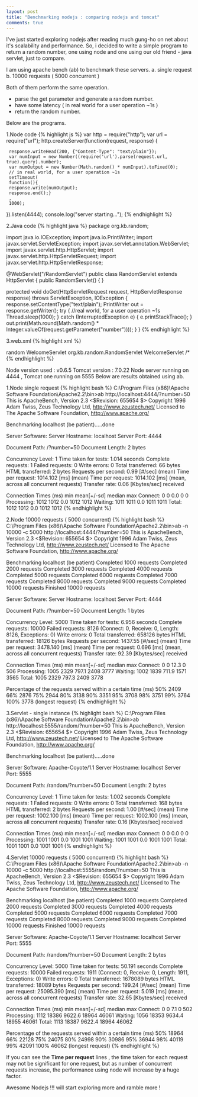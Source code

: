```yaml
---
layout: post
title: "Benchmarking nodejs : comparing nodejs and tomcat"
comments: true
---
```


I've just started exploring nodejs after reading much gung-ho on net about it's scalability and performance.
So, i decided to write a simple program to return a random number, one using node and one using our old friend - java servlet, just to compare.

I am using apache bench (ab) to benchmark these servers.
a. single request
b. 10000 requests ( 5000 concurrent )

Both of them perform the same operation.
- parse the get parameter and generate a random number.
- have some latency ( in real world for a user operation ~1s )
- return the random number.

Below are the programs.

1.Node code
{% highlight js %}
var http = require("http");
var url = require("url");
http.createServer(function(request, response) {
 
     response.writeHead(200, {"Content-Type": "text/plain"});
     var numInput = new Number((require('url').parse(request.url, true).query).number);
     var numOutput = new Number(Math.random() * numInput).toFixed(0);
     // in real world, for a user operation ~1s
     setTimeout(
     function(){
     response.write(numOutput);
     response.end();}
     ,
     1000);     
}).listen(4444);
console.log("server starting...");
{% endhighlight %}

2.Java code
{% highlight java %}
package org.kb.random;
 
import java.io.IOException;
import java.io.PrintWriter;
import javax.servlet.ServletException;
import javax.servlet.annotation.WebServlet;
import javax.servlet.http.HttpServlet;
import javax.servlet.http.HttpServletRequest;
import javax.servlet.http.HttpServletResponse;
 
@WebServlet("/RandomServlet")
public class RandomServlet extends HttpServlet {
 public RandomServlet() {
 }
 
 protected void doGet(HttpServletRequest request,
   HttpServletResponse response) throws ServletException, IOException {
  response.setContentType("text/plain");
  PrintWriter out = response.getWriter();
  try {
   //real world, for a user operation ~1s
   Thread.sleep(1000);
  } catch (InterruptedException e) {
   e.printStackTrace();
  }
  out.print(Math.round(Math.random()
    * Integer.valueOf(request.getParameter("number"))));
 }
}
{% endhighlight %}

3.web.xml
{% highlight xml %}
<!--?xml version="1.0" encoding="UTF-8"?-->
<web-app xmlns:xsi="http://www.w3.org/2001/XMLSchema-instance" xmlns="http://java.sun.com/xml/ns/javaee" xmlns:web="http://java.sun.com/xml/ns/javaee/web-app_2_5.xsd" xsi:schemalocation="http://java.sun.com/xml/ns/javaee http://java.sun.com/xml/ns/javaee/web-app_3_0.xsd" id="WebApp_ID" version="3.0">
  <display-name>random</display-name>
   <servlet>
  <servlet-name>WelcomeServlet</servlet-name>
  <servlet-class>org.kb.random.RandomServlet</servlet-class>
 </servlet>
 <servlet-mapping>
  <servlet-name>WelcomeServlet</servlet-name>
  <url-pattern>/*</url-pattern>
 </servlet-mapping>
</web-app>
{% endhighlight %}

Node version used : v0.6.5 Tomcat version : 7.0.22
Node server running on 4444 , Tomcat one running on 5555
Below are results obtained using ab.

1.Node single request
{% highlight bash %}
C:\Program Files (x86)\Apache Software Foundation\Apache2.2\bin>ab  http://localhost:4444/?number=50
This is ApacheBench, Version 2.3 <$Revision: 655654 $>
Copyright 1996 Adam Twiss, Zeus Technology Ltd, http://www.zeustech.net/
Licensed to The Apache Software Foundation, http://www.apache.org/
 
Benchmarking localhost (be patient).....done
 
 
Server Software:
Server Hostname:        localhost
Server Port:            4444
 
Document Path:          /?number=50
Document Length:        2 bytes
 
Concurrency Level:      1
Time taken for tests:   1.014 seconds
Complete requests:      1
Failed requests:        0
Write errors:           0
Total transferred:      66 bytes
HTML transferred:       2 bytes
Requests per second:    0.99 [#/sec] (mean)
Time per request:       1014.102 [ms] (mean)
Time per request:       1014.102 [ms] (mean, across all concurrent requests)
Transfer rate:          0.06 [Kbytes/sec] received
 
Connection Times (ms)
              min  mean[+/-sd] median   max
Connect:        0    0   0.0      0       0
Processing:  1012 1012   0.0   1012    1012
Waiting:     1011 1011   0.0   1011    1011
Total:       1012 1012   0.0   1012    1012
{% endhighlight %}

2.Node 10000 requests ( 5000 concurrent)
{% highlight bash %}
C:\Program Files (x86)\Apache Software Foundation\Apache2.2\bin>ab -n 10000 -c 5000 http://localhost:4444/?number=50
This is ApacheBench, Version 2.3 <$Revision: 655654 $>
Copyright 1996 Adam Twiss, Zeus Technology Ltd, http://www.zeustech.net/
Licensed to The Apache Software Foundation, http://www.apache.org/
 
Benchmarking localhost (be patient)
Completed 1000 requests
Completed 2000 requests
Completed 3000 requests
Completed 4000 requests
Completed 5000 requests
Completed 6000 requests
Completed 7000 requests
Completed 8000 requests
Completed 9000 requests
Completed 10000 requests
Finished 10000 requests
 
 
Server Software:
Server Hostname:        localhost
Server Port:            4444
 
Document Path:          /?number=50
Document Length:        1 bytes
 
Concurrency Level:      5000
Time taken for tests:   6.956 seconds
Complete requests:      10000
Failed requests:        8126
   (Connect: 0, Receive: 0, Length: 8126, Exceptions: 0)
Write errors:           0
Total transferred:      658126 bytes
HTML transferred:       18126 bytes
Requests per second:    1437.55 [#/sec] (mean)
Time per request:       3478.140 [ms] (mean)
Time per request:       0.696 [ms] (mean, across all concurrent requests)
Transfer rate:          92.39 [Kbytes/sec] received
 
Connection Times (ms)
              min  mean[+/-sd] median   max
Connect:        0    0  12.3      0     506
Processing:  1005 2329 797.1   2408    3777
Waiting:     1002 1839 711.9   1571    3565
Total:       1005 2329 797.3   2409    3778
 
Percentage of the requests served within a certain time (ms)
  50%   2409
  66%   2876
  75%   2944
  80%   3138
  90%   3351
  95%   3708
  98%   3751
  99%   3764
 100%   3778 (longest request)
{% endhighlight %}

3.Servlet - single instance
{% highlight bash %}
C:\Program Files (x86)\Apache Software Foundation\Apache2.2\bin>ab  http://localhost:5555/random/?number=50
This is ApacheBench, Version 2.3 <$Revision: 655654 $>
Copyright 1996 Adam Twiss, Zeus Technology Ltd, http://www.zeustech.net/
Licensed to The Apache Software Foundation, http://www.apache.org/
 
Benchmarking localhost (be patient).....done
 
 
Server Software:        Apache-Coyote/1.1
Server Hostname:        localhost
Server Port:            5555
 
Document Path:          /random/?number=50
Document Length:        2 bytes
 
Concurrency Level:      1
Time taken for tests:   1.002 seconds
Complete requests:      1
Failed requests:        0
Write errors:           0
Total transferred:      168 bytes
HTML transferred:       2 bytes
Requests per second:    1.00 [#/sec] (mean)
Time per request:       1002.100 [ms] (mean)
Time per request:       1002.100 [ms] (mean, across all concurrent requests)
Transfer rate:          0.16 [Kbytes/sec] received
 
Connection Times (ms)
              min  mean[+/-sd] median   max
Connect:        0    0   0.0      0       0
Processing:  1001 1001   0.0   1001    1001
Waiting:     1001 1001   0.0   1001    1001
Total:       1001 1001   0.0   1001    1001
{% endhighlight %}

4.Servlet 10000 requests ( 5000 concurrent)
{% highlight bash %}
C:\Program Files (x86)\Apache Software Foundation\Apache2.2\bin>ab -n 10000 -c 5000  http://localhost:5555/random/?number=50
This is ApacheBench, Version 2.3 <$Revision: 655654 $>
Copyright 1996 Adam Twiss, Zeus Technology Ltd, http://www.zeustech.net/
Licensed to The Apache Software Foundation, http://www.apache.org/
 
Benchmarking localhost (be patient)
Completed 1000 requests
Completed 2000 requests
Completed 3000 requests
Completed 4000 requests
Completed 5000 requests
Completed 6000 requests
Completed 7000 requests
Completed 8000 requests
Completed 9000 requests
Completed 10000 requests
Finished 10000 requests
 
 
Server Software:        Apache-Coyote/1.1
Server Hostname:        localhost
Server Port:            5555
 
Document Path:          /random/?number=50
Document Length:        2 bytes
 
Concurrency Level:      5000
Time taken for tests:   50.191 seconds
Complete requests:      10000
Failed requests:        1911
   (Connect: 0, Receive: 0, Length: 1911, Exceptions: 0)
Write errors:           0
Total transferred:      1678089 bytes
HTML transferred:       18089 bytes
Requests per second:    199.24 [#/sec] (mean)
Time per request:       25095.390 [ms] (mean)
Time per request:       5.019 [ms] (mean, across all concurrent requests)
Transfer rate:          32.65 [Kbytes/sec] received
 
Connection Times (ms)
              min  mean[+/-sd] median   max
Connect:        0    0   7.1      0     502
Processing:  1112 18386 9622.6  18964   46061
Waiting:     1056 18353 9634.4  18955   46061
Total:       1113 18387 9622.4  18964   46062
 
Percentage of the requests served within a certain time (ms)
  50%  18964
  66%  22128
  75%  24075
  80%  24998
  90%  30986
  95%  36944
  98%  40119
  99%  42091
 100%  46062 (longest request)
{% endhighlight %}

If you can see the **Time per request** lines , the time taken for each request may not be significant for one request, but as number of concurrent requests increase, the performance using node will increase by a huge factor.

Awesome Nodejs !!!
will start exploring more and ramble more !
